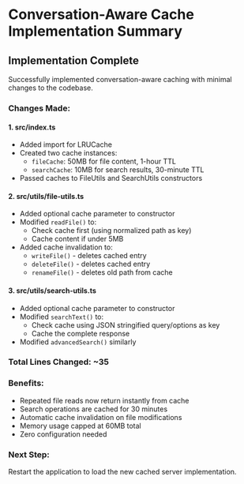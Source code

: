 # Conversation-Aware Cache Implementation Summary

## Implementation Complete

Successfully implemented conversation-aware caching with minimal changes to the codebase.

### Changes Made:

#### 1. src/index.ts
- Added import for LRUCache
- Created two cache instances:
  - `fileCache`: 50MB for file content, 1-hour TTL
  - `searchCache`: 10MB for search results, 30-minute TTL
- Passed caches to FileUtils and SearchUtils constructors

#### 2. src/utils/file-utils.ts
- Added optional cache parameter to constructor
- Modified `readFile()` to:
  - Check cache first (using normalized path as key)
  - Cache content if under 5MB
- Added cache invalidation to:
  - `writeFile()` - deletes cached entry
  - `deleteFile()` - deletes cached entry
  - `renameFile()` - deletes old path from cache

#### 3. src/utils/search-utils.ts
- Added optional cache parameter to constructor
- Modified `searchText()` to:
  - Check cache using JSON stringified query/options as key
  - Cache the complete response
- Modified `advancedSearch()` similarly

### Total Lines Changed: ~35

### Benefits:
- Repeated file reads now return instantly from cache
- Search operations are cached for 30 minutes
- Automatic cache invalidation on file modifications
- Memory usage capped at 60MB total
- Zero configuration needed

### Next Step:
Restart the application to load the new cached server implementation.
